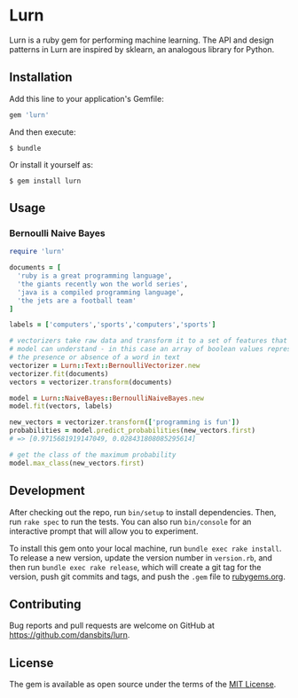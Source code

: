 # Lurn

Lurn is a ruby gem for performing machine learning. The API and design patterns in Lurn are inspired by sklearn, an analogous library for Python.

## Installation

Add this line to your application's Gemfile:

```ruby
gem 'lurn'
```

And then execute:

    $ bundle

Or install it yourself as:

    $ gem install lurn

## Usage

### Bernoulli Naive Bayes
```ruby
require 'lurn'

documents = [
  'ruby is a great programming language',
  'the giants recently won the world series',
  'java is a compiled programming language',
  'the jets are a football team'
]

labels = ['computers','sports','computers','sports']

# vectorizers take raw data and transform it to a set of features that our
# model can understand - in this case an array of boolean values representing
# the presence or absence of a word in text
vectorizer = Lurn::Text::BernoulliVectorizer.new
vectorizer.fit(documents)
vectors = vectorizer.transform(documents)

model = Lurn::NaiveBayes::BernoulliNaiveBayes.new
model.fit(vectors, labels)

new_vectors = vectorizer.transform(['programming is fun'])
probabilities = model.predict_probabilities(new_vectors.first)
# => [0.9715681919147049, 0.028431808085295614]

# get the class of the maximum probability
model.max_class(new_vectors.first)
```

## Development

After checking out the repo, run `bin/setup` to install dependencies. Then, run `rake spec` to run the tests. You can also run `bin/console` for an interactive prompt that will allow you to experiment.

To install this gem onto your local machine, run `bundle exec rake install`. To release a new version, update the version number in `version.rb`, and then run `bundle exec rake release`, which will create a git tag for the version, push git commits and tags, and push the `.gem` file to [rubygems.org](https://rubygems.org).

## Contributing

Bug reports and pull requests are welcome on GitHub at https://github.com/dansbits/lurn.


## License

The gem is available as open source under the terms of the [MIT License](http://opensource.org/licenses/MIT).
